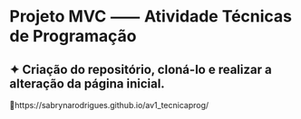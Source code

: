 # Projeto MVC ⸺ Atividade Técnicas de Programação
<h2>✦ Criação do repositório, cloná-lo e realizar a alteração da página inicial.</h2>
<p>🦊https://sabrynarodrigues.github.io/av1_tecnicaprog/</p>


